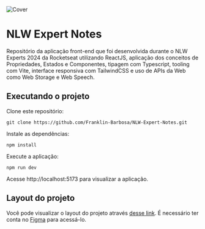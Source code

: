 ![Cover](./.github/NLW%20expert%20%E2%80%A2%20Notes%20(Community).png)

# NLW Expert Notes

Repositório da aplicação front-end que foi desenvolvida durante o NLW Experts 2024 da Rocketseat utilizando ReactJS, aplicação dos conceitos de Propriedades, Estados e Componentes, tipagem com Typescript, tooling com Vite, interface responsiva com TailwindCSS e uso de APIs da Web como Web Storage e Web Speech.

## Executando o projeto

Clone este repositório:
```shell
git clone https://github.com/Franklin-Barbosa/NLW-Expert-Notes.git
```
Instale as dependências:
```shell
npm install
```
Execute a aplicação:
```shell
npm run dev
```

Acesse http://localhost:5173 para visualizar a aplicação. 

## Layout do projeto
Você pode visualizar o layout do projeto através [desse link](<https://www.figma.com/file/0Qs7alImiNQyMeZ3li6n76/NLW-expert-%E2%80%A2-Notes-(Community)?type=design&node-id=2-287&mode=design&t=YSuy9oIW4Jxgi4PM-0>). É necessário ter conta no [Figma](http://figma.com/) para acessá-lo.
